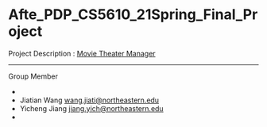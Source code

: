 # Afte_PDP_CS5610_21Spring_Final_Project



Project Description : [Movie Theater Manager](https://docs.google.com/document/d/1TaPBk3o4cVO_afcyc4pCMMBnu2qetyQz3gF9vT8pQkI/edit?usp=sharing)

-------
Group Member 

- 
- Jiatian Wang wang.jiati@northeastern.edu
- Yicheng Jiang jiang.yich@northeastern.edu
-
